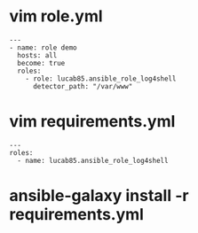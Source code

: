 # vim role.yml
```
---
- name: role demo
  hosts: all
  become: true
  roles: 
    - role: lucab85.ansible_role_log4shell
      detector_path: "/var/www"
```

# vim requirements.yml
```
---
roles:
  - name: lucab85.ansible_role_log4shell
```

# ansible-galaxy install -r requirements.yml
